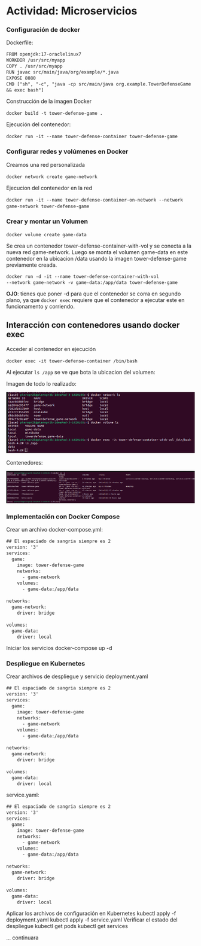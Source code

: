 # Actividad: Microservicios


### Configuración de docker

Dockerfile:

```
FROM openjdk:17-oraclelinux7
WORKDIR /usr/src/myapp
COPY . /usr/src/myapp
RUN javac src/main/java/org/example/*.java
EXPOSE 8080
CMD ["sh", "-c", "java -cp src/main/java org.example.TowerDefenseGame && exec bash"]
```

Construcción de la imagen Docker

`docker build -t tower-defense-game .`

Ejecución del contenedor:

`docker run -it --name tower-defense-container tower-defense-game`


### Configurar redes y volúmenes en Docker
Creamos una red personalizada

`docker network create game-network`

Ejecucion del contenedor en la red

`docker run -it --name tower-defense-container-on-network --network game-network tower-defense-game`


### Crear y montar un Volumen

`docker volume create game-data`

Se crea un contenedor tower-defense-container-with-vol y se conecta a la nueva red game-network.
Luego se monta el volumen game-data en este contenedor en la ubicacion /data usando la imagen tower-defense-game previamente creada.

```
docker run -d -it --name tower-defense-container-with-vol 
--network game-network -v game-data:/app/data tower-defense-game
```

**OJO**: tienes que poner -d para que el contenedor se corra en segundo plano, ya que `docker exec` requiere que el contenedor a ejecutar este en funcionamento y corriendo.

## Interacción con contenedores usando docker exec
Acceder al contenedor en ejecución

`docker exec -it tower-defense-container /bin/bash`

Al ejecutar `ls /app` se ve que bota la ubicacion del volumen:

Imagen de todo lo realizado:

![](img/part1.png)


Contenedores:

![](img/containers.png)

### Implementación con Docker Compose
Crear un archivo docker-compose.yml:

```
## El espaciado de sangria siempre es 2
version: '3'
services:
  game:
    image: tower-defense-game
    networks:
      - game-network
    volumes:
      - game-data:/app/data

networks:
  game-network:
    driver: bridge

volumes:
  game-data:
    driver: local
```

Iniciar los servicios
docker-compose up -d

### Despliegue en Kubernetes
Crear archivos de despliegue y servicio deployment.yaml

```
## El espaciado de sangria siempre es 2
version: '3'
services:
  game:
    image: tower-defense-game
    networks:
      - game-network
    volumes:
      - game-data:/app/data

networks:
  game-network:
    driver: bridge

volumes:
  game-data:
    driver: local
```

service.yaml:

```
## El espaciado de sangria siempre es 2
version: '3'
services:
  game:
    image: tower-defense-game
    networks:
      - game-network
    volumes:
      - game-data:/app/data

networks:
  game-network:
    driver: bridge

volumes:
  game-data:
    driver: local
```

Aplicar los archivos de configuración en Kubernetes
kubectl apply -f deployment.yaml
kubectl apply -f service.yaml
Verificar el estado del despliegue
kubectl get pods
kubectl get services


... continuara
